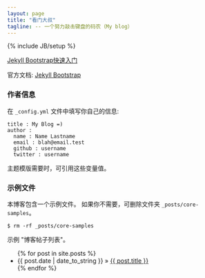 ```yaml
---
layout: page
title: "看门大叔"
tagline: -- 一个努力敲击键盘的码农（My blog）
---
```

{% include JB/setup %}

[Jekyll Bootstrap快速入门](http://jekyllbootstrap.com/usage/jekyll-quick-start.html)

官方文档: [Jekyll Bootstrap](http://jekyllbootstrap.com)

### 作者信息

在 `_config.yml` 文件中填写你自己的信息:
    
    title : My Blog =)   
    author :
      name : Name Lastname
      email : blah@email.test
      github : username
      twitter : username

主题模版需要时，可引用这些变量值。
    
### 示例文件

本博客包含一个示例文件。
如果你不需要，可删除文件夹 `_posts/core-samples`。

    $ rm -rf _posts/core-samples

示例 "博客帖子列表"。

<ul class="posts">
  {% for post in site.posts %}
    <li><span>{{ post.date | date_to_string }}</span> &raquo; <a href="{{ BASE_PATH }}{{ post.url }}">{{ post.title }}</a></li>
  {% endfor %}
</ul>
